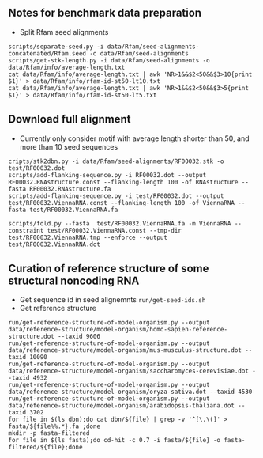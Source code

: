 ## Notes for benchmark data preparation
- Split Rfam seed alignments
```{bash}
scripts/separate-seed.py -i data/Rfam/seed-alignments-concatenated/Rfam.seed -o data/Rfam/seed-alignments
scripts/get-stk-length.py -i data/Rfam/seed-alignments -o data/Rfam/info/average-length.txt
cat data/Rfam/info/average-length.txt | awk 'NR>1&&$2<50&&$3>10{print $1}' > data/Rfam/info/rfam-id-st50-lt10.txt
cat data/Rfam/info/average-length.txt | awk 'NR>1&&$2<50&&$3>5{print $1}' > data/Rfam/info/rfam-id-st50-lt5.txt
```

## Download full alignment
- Currently only consider motif with average length shorter than 50, and more than 10 seed sequences

```{bash}
cripts/stk2dbn.py -i data/Rfam/seed-alignments/RF00032.stk -o test/RF00032.dot
scripts/add-flanking-sequence.py -i RF00032.dot --output RF00032.RNAstructure.const --flanking-length 100 -of RNAstructure --fasta RF00032.RNAstructure.fa
scripts/add-flanking-sequence.py -i test/RF00032.dot --output test/RF00032.ViennaRNA.const --flanking-length 100 -of ViennaRNA --fasta test/RF00032.ViennaRNA.fa

scripts/fold.py --fasta  test/RF00032.ViennaRNA.fa -m ViennaRNA --constraint test/RF00032.ViennaRNA.const --tmp-dir test/RF00032.ViennaRNA.tmp --enforce --output test/RF00032.ViennaRNA.dot
```


## Curation of reference structure of some structural noncoding RNA 
- Get sequence id in seed alignemnts `run/get-seed-ids.sh`
- Get reference structure
```{bash}
run/get-reference-structure-of-model-organism.py --output data/reference-structure/model-organism/homo-sapien-reference-structure.dot --taxid 9606
run/get-reference-structure-of-model-organism.py --output data/reference-structure/model-organism/mus-musculus-structure.dot --taxid 10090
run/get-reference-structure-of-model-organism.py --output data/reference-structure/model-organism/saccharomyces-cerevisiae.dot --taxid 4932
run/get-reference-structure-of-model-organism.py --output data/reference-structure/model-organism/oryza-sativa.dot --taxid 4530
run/get-reference-structure-of-model-organism.py --output data/reference-structure/model-organism/arabidopsis-thaliana.dot --taxid 3702
for file in $(ls dbn);do cat dbn/${file} | grep -v '^[\.\(]' > fasta/${file%%.*}.fa ;done
mkdir -p fasta-filtered
for file in $(ls fasta);do cd-hit -c 0.7 -i fasta/${file} -o fasta-filtered/${file};done
```


